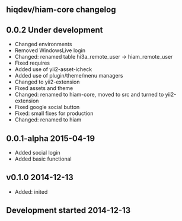 hiqdev/hiam-core changelog
--------------------------

## 0.0.2 Under development

- Changed environments
- Removed WindowsLive login
- Changed: renamed table hi3a_remote_user -> hiam_remote_user
- Fixed requires
- Added use of yii2-asset-icheck
- Added use of plugin/theme/menu managers
- Changed to yii2-extension
- Fixed assets and theme
- Changed: renamed to hiam-core, moved to src and turned to yii2-extension
- Fixed google social button
- Fixed: small fixes for production
- Changed: renamed to hiam

## 0.0.1-alpha 2015-04-19

- Added social login
- Added basic functional

## v0.1.0 2014-12-13

- Added: inited

## Development started 2014-12-13

